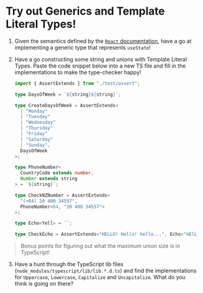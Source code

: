 # Try out Generics and Template Literal Types!

1. Given the semantics defined by the [`React` documentation](https://beta.reactjs.org/reference/react/useState#usestate), have a go at implementing a generic type that represents `useState`!

2. Have a go constructing some string and unions with Template Literal Types. Paste the code snippet below into a new TS file and fill in the implementations to make the type-checker happy!

   ```typescript
   import { AssertExtends } from "./test/assert";

   type DaysOfWeek = `${string}${string}`;

   type CreateDaysOfWeek = AssertExtends<
     | "Monday"
     | "Tuesday"
     | "Wednesday"
     | "Thursday"
     | "Friday"
     | "Saturday"
     | "Sunday",
     DaysOfWeek
   >;

   type PhoneNumber<
     CountryCode extends number,
     Number extends string
   > = `${string}`;

   type CheckNZNumber = AssertExtends<
     "(+64) 20 400 34557",
     PhoneNumber<64, "20 400 34557">
   >;

   type Echo<Yell> = ``;

   type CheckEcho = AssertExtends<"HELLO! Hello! hello...", Echo<"hElLo">>;
   ```

> Bonus points for figuring out what the maximum union size is in TypeScript!

3. Have a hunt through the TypeScript lib files (`node_modules/typescript/lib/lib.*.d.ts`) and find the implementations for `Uppercase`, `Lowercase`, `Capitalize` and `Uncapitalize`. What do you think is going on there?
